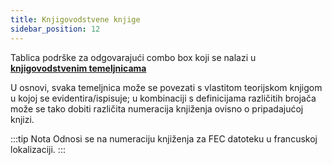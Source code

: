 ```yaml
---
title: Knjigovodstvene knjige
sidebar_position: 12
---
```


Tablica podrške za odgovarajući combo box koji se nalazi u [**knjigovodstvenim temeljnicama**](/docs/configurations/tables/finance/ledger-records-templates/insert-ledger-records-templates)

U osnovi, svaka temeljnica može se povezati s vlastitom teorijskom knjigom u kojoj se evidentira/ispisuje; u kombinaciji s definicijama različitih brojača može se tako dobiti različita numeracija knjiženja ovisno o pripadajućoj knjizi.

:::tip Nota
Odnosi se na numeraciju knjiženja za FEC datoteku u francuskoj lokalizaciji.
:::
